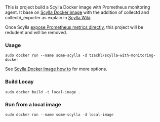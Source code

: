 This is project build a Scylla Docker image with Prometheus monitoring agent.
It base on [Scylla Docker image](https://hub.docker.com/r/scylladb/scylla/) with the addition of collectd and collectd_exporter as explain in [Scylla Wiki](https://github.com/scylladb/scylla/wiki/Monitor-Scylla-with-Prometheus-and-Grafana#setting-scylla).

Once Scylla [expose Prometheus metrics directly](https://github.com/scylladb/scylla/issues/1280), this project will be redudent and will be removed.

### Usage

```
sudo docker run --name some-scylla -d tzachl/scylla-with-monitoring-docker
```

See [Scylla Docker Image how to](https://hub.docker.com/r/scylladb/scylla/) for more options.


### Build Locay

```
sudo docker build -t local-image .
```

### Run from a local image

```
sudo docker run --name some-scylla -d local-image
```

